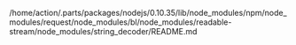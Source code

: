 /home/action/.parts/packages/nodejs/0.10.35/lib/node_modules/npm/node_modules/request/node_modules/bl/node_modules/readable-stream/node_modules/string_decoder/README.md